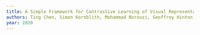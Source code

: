 ```yaml
---
title: A Simple Framework for Contrastive Learning of Visual Representations
authors: Ting Chen, Simon Kornblith, Mohammad Norouzi, Geoffrey Hinton
year: 2020
---
```


